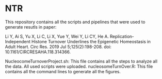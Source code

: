 # NTR
This repository contains all the scripts and pipelines that were used to generate resutls in paper:

Li Y, Ai S, Yu X, Li C, Li X, Yue Y, Wei Y, Li CY, He A. Replication-Independent Histone Turnover Underlines the Epigenetic Homeostasis in Adult Heart. Circ Res. 2019 Jul 5;125(2):198-208. doi: 10.1161/CIRCRESAHA.118.314366.

NucleocomeTurnoverProject.sh: This file contains all the steps to analyze all the data. All used scripts were uploaded.
nucleosomeTurnOver.R: This file contains all the command lines to generate all the figures.

